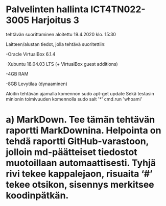 # Palvelinten hallinta ICT4TN022-3005 Harjoitus 3

tehtävän suorittaminen aloitettu 19.4.2020 klo. 15:30

Laitteen/alustan tiedot, jolla tehtävä suoritettiin:

-Oracle VirtualBox 6.1.4

-Xubuntu 18.04.03 LTS (+ VirtualBox guest additions)

-4GB RAM

-8GB Levytilaa (dynaaminen)

Aloitin tehtävän ajamalla komennon
	sudo apt-get update
Sekä testasin minionin toimivuuden komennolla
	sudo salt '*' cmd.run 'whoami'

# a) MarkDown. Tee tämän tehtävän raportti MarkDownina. Helpointa on tehdä raportti GitHub-varastoon, jolloin md-päätteiset tiedostot muotoillaan automaattisesti. Tyhjä rivi tekee kappalejaon, risuaita ‘#’ tekee otsikon, sisennys merkitsee koodinpätkän.
